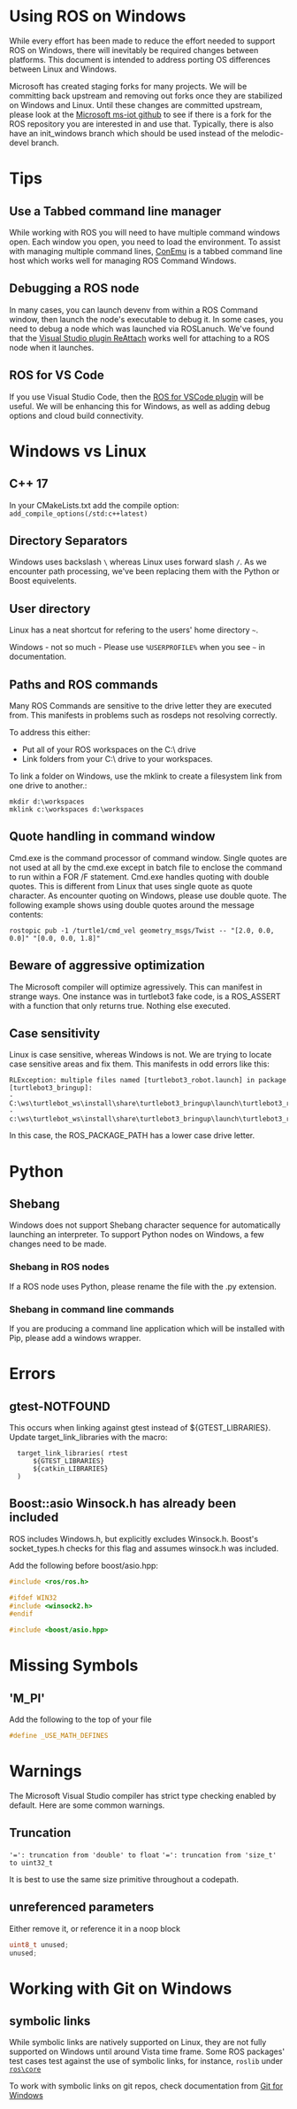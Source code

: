 # Using ROS on Windows
While every effort has been made to reduce the effort needed to support ROS on Windows, 
there will inevitably be required changes between platforms. This document is intended to address porting OS differences between Linux and Windows.

Microsoft has created staging forks for many projects. We will be committing back upstream and removing out forks once they are stabilized on Windows and Linux. 
Until these changes are committed upstream, please look at the [Microsoft ms-iot github](https://github.com/ms-iot) to see if there is a fork for the ROS repository you are interested in and use that. Typically, there is also have an init_windows branch which should be used instead of the melodic-devel branch.

# Tips
## Use a Tabbed command line manager
While working with ROS you will need to have multiple command windows open. Each window you open, you need to load the environment. To assist with managing multiple command lines, [ConEmu](https://conemu.github.io/) is a tabbed command line host which works well for managing ROS Command Windows.

## Debugging a ROS node
In many cases, you can launch devenv from within a ROS Command window, then launch the node's executable to debug it. In some cases, you need to debug a node which was launched via ROSLanuch. We've found that the [Visual Studio plugin ReAttach](https://marketplace.visualstudio.com/items?itemName=ErlandR.ReAttach) works well for attaching to a ROS node when it launches.

## ROS for VS Code
If you use Visual Studio Code, then the [ROS for VSCode plugin](https://marketplace.visualstudio.com/items?itemName=ajshort.ros) will be useful. We will be enhancing this for Windows, as well as adding debug options and cloud build connectivity.


# Windows vs Linux
## C++ 17
In your CMakeLists.txt add the compile option:
`add_compile_options(/std:c++latest)`



## Directory Separators
Windows uses backslash `\` whereas Linux uses forward slash `/`. As we encounter path processing, we've been replacing them with the Python or Boost equivelents.

## User directory
Linux has a neat shortcut for refering to the users' home directory `~`. 

Windows - not so much - Please use `%USERPROFILE%` when you see `~` in documentation.

## Paths and ROS commands
Many ROS Commands are sensitive to the drive letter they are executed from. This manifests in problems such as rosdeps not resolving correctly. 

To address this either:
  * Put all of your ROS workspaces on the C:\ drive
  * Link folders from your C:\ drive to your workspaces.

To link a folder on Windows, use the mklink to create a filesystem link from one drive to another.:
``` 
mkdir d:\workspaces
mklink c:\workspaces d:\workspaces
```

## Quote handling in command window
Cmd.exe is the command processor of command window.  Single quotes are not used at all by the cmd.exe except in batch file to enclose the command to run within a FOR /F statement.  Cmd.exe handles quoting with double quotes.  This is different from Linux that uses single quote as quote character.  As encounter quoting on Windows, please use double quote.  The following example shows using double quotes around the message contents:
``` 
rostopic pub -1 /turtle1/cmd_vel geometry_msgs/Twist -- "[2.0, 0.0, 0.0]" "[0.0, 0.0, 1.8]"
```

## Beware of aggressive optimization
The Microsoft compiler will optimize agressively. This can manifest in strange ways. One instance was in turtlebot3 fake code, is a ROS_ASSERT with a function that only returns true. Nothing else executed.

## Case sensitivity
Linux is case sensitive, whereas Windows is not. We are trying to locate case sensitive areas and fix them. This manifests in odd errors like this: 

```
RLException: multiple files named [turtlebot3_robot.launch] in package [turtlebot3_bringup]:
- C:\ws\turtlebot_ws\install\share\turtlebot3_bringup\launch\turtlebot3_robot.launch
- c:\ws\turtlebot_ws\install\share\turtlebot3_bringup\launch\turtlebot3_robot.launch
```
In this case, the ROS_PACKAGE_PATH has a lower case drive letter.

# Python
## Shebang
Windows does not support Shebang character sequence for automatically launching an interpreter. To support Python nodes on Windows, a few changes need to be made.

### Shebang in ROS nodes
If a ROS node uses Python, please rename the file with the .py extension.

### Shebang in command line commands
If you are producing a command line application which will be installed with Pip, please add a windows wrapper.

# Errors
## gtest-NOTFOUND
This occurs when linking against gtest instead of ${GTEST_LIBRARIES}. Update target_link_libraries with the macro:
```
  target_link_libraries( rtest
      ${GTEST_LIBRARIES}
      ${catkin_LIBRARIES}
  )
```

## Boost::asio Winsock.h has already been included
ROS includes Windows.h, but explicitly excludes Winsock.h. Boost's socket_types.h checks for this flag and assumes winsock.h was included.

Add the following before boost/asio.hpp:
``` C++
#include <ros/ros.h>

#ifdef WIN32
#include <winsock2.h>
#endif

#include <boost/asio.hpp>
```

# Missing Symbols
## 'M_PI'
Add the following to the top of your file

``` C++
#define _USE_MATH_DEFINES 
```

# Warnings
The Microsoft Visual Studio compiler has strict type checking enabled by default. Here are some common warnings.

## Truncation
`'=': truncation from 'double' to float`
`'=': truncation from 'size_t' to uint32_t`

It is best to use the same size primitive throughout a codepath. 

## unreferenced parameters
Either remove it, or reference it in a noop block

```c++ 
uint8_t unused;
unused;
```

# Working with Git on Windows

## symbolic links
While symbolic links are natively supported on Linux, they are not fully supported on Windows until around Vista time frame.
Some ROS packages' test cases test against the use of symbolic links, for instance, `roslib` under [`ros\core`](https://github.com/ros/ros)

To work with symbolic links on git repos, check documentation from [Git for Windows](https://github.com/git-for-windows/git/wiki/Symbolic-Links)

##  
